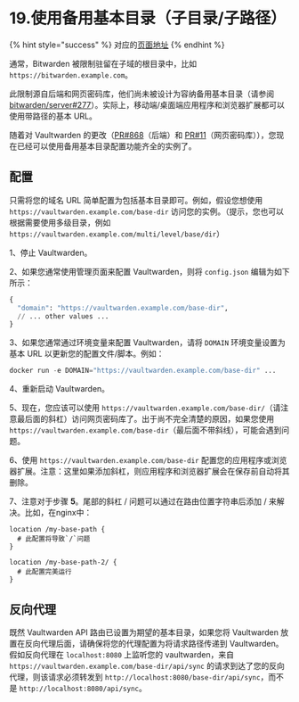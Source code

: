 # 19.使用备用基本目录（子目录/子路径）

{% hint style="success" %}
对应的[页面地址](https://github.com/dani-garcia/vaultwarden/wiki/Using-an-alternate-base-dir)
{% endhint %}

通常，Bitwarden 被限制驻留在子域的根目录中，比如`https://bitwarden.example.com`。

此限制源自后端和网页密码库，他们尚未被设计为容纳备用基本目录（请参阅 [bitwarden/server#277](https://github.com/bitwarden/server/issues/277)）。实际上，移动端/桌面端应用程序和浏览器扩展都可以使用带路径的基本 URL。

随着对 Vaultwarden 的更改（[PR#868](https://github.com/dani-garcia/vaultwarden/pull/868)（后端）和 [PR#11](https://github.com/dani-garcia/bw\_web\_builds/pull/11)（网页密码库）），您现在已经可以使用备用基本目录配置功能齐全的实例了。

## 配置 <a href="configuration" id="configuration"></a>

只需将您的域名 URL 简单配置为包括基本目录即可。例如，假设您想使用 `https://vaultwarden.example.com/base-dir` 访问您的实例。（提示，您也可以根据需要使用多级目录，例如 `https://vaultwarden.example.com/multi/level/base/dir`）

1、停止 Vaultwarden。

2、如果您通常使用管理页面来配置 Vaultwarden，则将 `config.json` 编辑为如下所示：

```python
{
  "domain": "https://vaultwarden.example.com/base-dir",
  // ... other values ...
}
```

3、如果您通常通过环境变量来配置 Vaultwarden，请将 `DOMAIN` 环境变量设置为基本 URL 以更新您的配置文件/脚本。例如：

```python
docker run -e DOMAIN="https://vaultwarden.example.com/base-dir" ...
```

4、重新启动 Vaultwarden。

5、现在，您应该可以使用 `https://vaultwarden.example.com/base-dir/`（请注意最后面的斜杠）访问网页密码库了。出于尚不完全清楚的原因，如果您使用 `https://vaultwarden.example.com/base-dir`（最后面不带斜线），可能会遇到问题。

6、使用 `https://vaultwarden.example.com/base-dir` 配置您的应用程序或浏览器扩展。注意：这里如果添加斜杠，则应用程序和浏览器扩展会在保存前自动将其删除。

7、注意对于步骤 **5**。尾部的斜杠 / 问题可以通过在路由位置字符串后添加 / 来解决。比如，在nginx中：

```
location /my-base-path {
  # 此配置将导致`/`问题
}

location /my-base-path-2/ {
  # 此配置完美运行
}
```

## 反向代理 <a href="reverse-proxying" id="reverse-proxying"></a>

既然 Vaultwarden API 路由已设置为期望的基本目录，如果您将 Vaultwarden 放置在反向代理后面，请确保将您的代理配置为将请求路径传递到 Vaultwarden。假如反向代理在 `localhost:8080` 上监听您的 vaultwarden，来自 `https://vaultwarden.example.com/base-dir/api/sync` 的请求到达了您的反向代理，则该请求必须转发到 `http://localhost:8080/base-dir/api/sync`，而不是 `http://localhost:8080/api/sync`。
